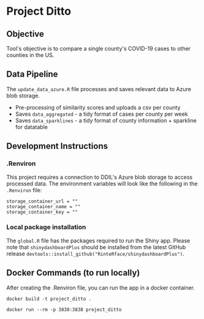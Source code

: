 # Project Ditto

## Objective
Tool's objective is to compare a single county's COVID-19 cases to other counties in the US.

## Data Pipeline
The `update_data_azure.R` file processes and saves relevant data to Azure blob storage.

- Pre-processing of similarity scores and uploads a csv per county
- Saves `data_aggregated` - a tidy format of cases per county per week
- Saves `data_sparklines` - a tidy format of county information + sparkline for datatable

## Development Instructions

### .Renviron
This project requires a connection to DDIL's Azure blob storage to access processed data. The environment variables will look like the  following in the `.Renviron` file:

```
storage_container_url = ""
storage_container_name = ""
storage_container_key = ""
```

### Local package installation
The `global.R` file has the packages required to run the Shiny app. Please note that `shinydashboardPlus` should be installed from the latest GitHub release `devtools::install_github("RinteRface/shinydashboardPlus")`.

## Docker Commands (to run locally)
After creating the .Renviron file, you can run the app in a docker container.

`docker build -t project_ditto .`

`docker run --rm -p 3838:3838 project_ditto`
